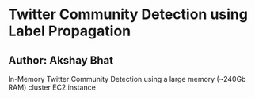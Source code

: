 Twitter Community Detection using Label Propagation
===================



Author: Akshay Bhat 
-----------------

In-Memory Twitter Community Detection using a large memory (~240Gb RAM) cluster EC2 instance